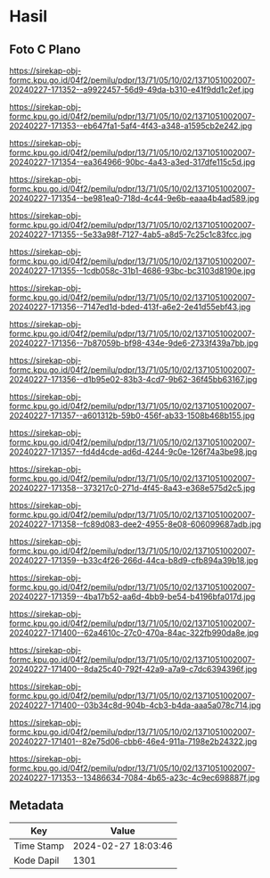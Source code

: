 # Hasil

## Foto C Plano

https://sirekap-obj-formc.kpu.go.id/04f2/pemilu/pdpr/13/71/05/10/02/1371051002007-20240227-171352--a9922457-56d9-49da-b310-e41f9dd1c2ef.jpg

https://sirekap-obj-formc.kpu.go.id/04f2/pemilu/pdpr/13/71/05/10/02/1371051002007-20240227-171353--eb647fa1-5af4-4f43-a348-a1595cb2e242.jpg

https://sirekap-obj-formc.kpu.go.id/04f2/pemilu/pdpr/13/71/05/10/02/1371051002007-20240227-171354--ea364966-90bc-4a43-a3ed-317dfe115c5d.jpg

https://sirekap-obj-formc.kpu.go.id/04f2/pemilu/pdpr/13/71/05/10/02/1371051002007-20240227-171354--be981ea0-718d-4c44-9e6b-eaaa4b4ad589.jpg

https://sirekap-obj-formc.kpu.go.id/04f2/pemilu/pdpr/13/71/05/10/02/1371051002007-20240227-171355--5e33a98f-7127-4ab5-a8d5-7c25c1c83fcc.jpg

https://sirekap-obj-formc.kpu.go.id/04f2/pemilu/pdpr/13/71/05/10/02/1371051002007-20240227-171355--1cdb058c-31b1-4686-93bc-bc3103d8190e.jpg

https://sirekap-obj-formc.kpu.go.id/04f2/pemilu/pdpr/13/71/05/10/02/1371051002007-20240227-171356--7147ed1d-bded-413f-a6e2-2e41d55ebf43.jpg

https://sirekap-obj-formc.kpu.go.id/04f2/pemilu/pdpr/13/71/05/10/02/1371051002007-20240227-171356--7b87059b-bf98-434e-9de6-2733f439a7bb.jpg

https://sirekap-obj-formc.kpu.go.id/04f2/pemilu/pdpr/13/71/05/10/02/1371051002007-20240227-171356--d1b95e02-83b3-4cd7-9b62-36f45bb63167.jpg

https://sirekap-obj-formc.kpu.go.id/04f2/pemilu/pdpr/13/71/05/10/02/1371051002007-20240227-171357--a601312b-59b0-456f-ab33-1508b468b155.jpg

https://sirekap-obj-formc.kpu.go.id/04f2/pemilu/pdpr/13/71/05/10/02/1371051002007-20240227-171357--fd4d4cde-ad6d-4244-9c0e-126f74a3be98.jpg

https://sirekap-obj-formc.kpu.go.id/04f2/pemilu/pdpr/13/71/05/10/02/1371051002007-20240227-171358--373217c0-271d-4f45-8a43-e368e575d2c5.jpg

https://sirekap-obj-formc.kpu.go.id/04f2/pemilu/pdpr/13/71/05/10/02/1371051002007-20240227-171358--fc89d083-dee2-4955-8e08-606099687adb.jpg

https://sirekap-obj-formc.kpu.go.id/04f2/pemilu/pdpr/13/71/05/10/02/1371051002007-20240227-171359--b33c4f26-266d-44ca-b8d9-cfb894a39b18.jpg

https://sirekap-obj-formc.kpu.go.id/04f2/pemilu/pdpr/13/71/05/10/02/1371051002007-20240227-171359--4ba17b52-aa6d-4bb9-be54-b4196bfa017d.jpg

https://sirekap-obj-formc.kpu.go.id/04f2/pemilu/pdpr/13/71/05/10/02/1371051002007-20240227-171400--62a4610c-27c0-470a-84ac-322fb990da8e.jpg

https://sirekap-obj-formc.kpu.go.id/04f2/pemilu/pdpr/13/71/05/10/02/1371051002007-20240227-171400--8da25c40-792f-42a9-a7a9-c7dc6394396f.jpg

https://sirekap-obj-formc.kpu.go.id/04f2/pemilu/pdpr/13/71/05/10/02/1371051002007-20240227-171400--03b34c8d-904b-4cb3-b4da-aaa5a078c714.jpg

https://sirekap-obj-formc.kpu.go.id/04f2/pemilu/pdpr/13/71/05/10/02/1371051002007-20240227-171401--82e75d06-cbb6-46e4-911a-7198e2b24322.jpg

https://sirekap-obj-formc.kpu.go.id/04f2/pemilu/pdpr/13/71/05/10/02/1371051002007-20240227-171353--13486634-7084-4b65-a23c-4c9ec698887f.jpg


## Metadata

| Key        | Value               |
| ---------- | ------------------- |
| Time Stamp | 2024-02-27 18:03:46 |
| Kode Dapil | 1301                |



